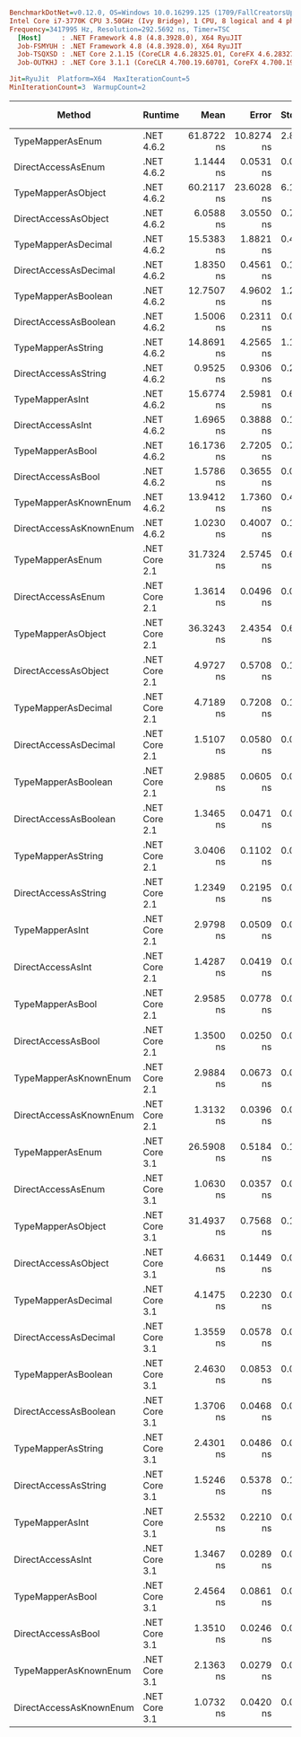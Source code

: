 ``` ini

BenchmarkDotNet=v0.12.0, OS=Windows 10.0.16299.125 (1709/FallCreatorsUpdate/Redstone3)
Intel Core i7-3770K CPU 3.50GHz (Ivy Bridge), 1 CPU, 8 logical and 4 physical cores
Frequency=3417995 Hz, Resolution=292.5692 ns, Timer=TSC
  [Host]     : .NET Framework 4.8 (4.8.3928.0), X64 RyuJIT
  Job-FSMYUH : .NET Framework 4.8 (4.8.3928.0), X64 RyuJIT
  Job-TSQXSD : .NET Core 2.1.15 (CoreCLR 4.6.28325.01, CoreFX 4.6.28327.02), X64 RyuJIT
  Job-OUTKHJ : .NET Core 3.1.1 (CoreCLR 4.700.19.60701, CoreFX 4.700.19.60801), X64 RyuJIT

Jit=RyuJit  Platform=X64  MaxIterationCount=5  
MinIterationCount=3  WarmupCount=2  

```
|                  Method |       Runtime |       Mean |      Error |    StdDev | Ratio | RatioSD |  Gen 0 | Gen 1 | Gen 2 | Allocated |
|------------------------ |-------------- |-----------:|-----------:|----------:|------:|--------:|-------:|------:|------:|----------:|
|        TypeMapperAsEnum |    .NET 4.6.2 | 61.8722 ns | 10.8274 ns | 2.8118 ns | 53.92 |    2.70 | 0.0057 |     - |     - |      24 B |
|      DirectAccessAsEnum |    .NET 4.6.2 |  1.1444 ns |  0.0531 ns | 0.0082 ns |  1.00 |    0.00 |      - |     - |     - |         - |
|      TypeMapperAsObject |    .NET 4.6.2 | 60.2117 ns | 23.6028 ns | 6.1296 ns | 53.65 |    5.24 | 0.0114 |     - |     - |      48 B |
|    DirectAccessAsObject |    .NET 4.6.2 |  6.0588 ns |  3.0550 ns | 0.7934 ns |  5.15 |    0.73 | 0.0057 |     - |     - |      24 B |
|     TypeMapperAsDecimal |    .NET 4.6.2 | 15.5383 ns |  1.8821 ns | 0.4888 ns | 13.57 |    0.51 |      - |     - |     - |         - |
|   DirectAccessAsDecimal |    .NET 4.6.2 |  1.8350 ns |  0.4561 ns | 0.1185 ns |  1.62 |    0.10 |      - |     - |     - |         - |
|     TypeMapperAsBoolean |    .NET 4.6.2 | 12.7507 ns |  4.9602 ns | 1.2882 ns | 11.61 |    0.41 |      - |     - |     - |         - |
|   DirectAccessAsBoolean |    .NET 4.6.2 |  1.5006 ns |  0.2311 ns | 0.0600 ns |  1.30 |    0.05 |      - |     - |     - |         - |
|      TypeMapperAsString |    .NET 4.6.2 | 14.8691 ns |  4.2565 ns | 1.1054 ns | 13.18 |    1.00 |      - |     - |     - |         - |
|    DirectAccessAsString |    .NET 4.6.2 |  0.9525 ns |  0.9306 ns | 0.2417 ns |  0.87 |    0.22 |      - |     - |     - |         - |
|         TypeMapperAsInt |    .NET 4.6.2 | 15.6774 ns |  2.5981 ns | 0.6747 ns | 13.49 |    0.40 |      - |     - |     - |         - |
|       DirectAccessAsInt |    .NET 4.6.2 |  1.6965 ns |  0.3888 ns | 0.1010 ns |  1.46 |    0.09 |      - |     - |     - |         - |
|        TypeMapperAsBool |    .NET 4.6.2 | 16.1736 ns |  2.7205 ns | 0.7065 ns | 14.26 |    0.72 |      - |     - |     - |         - |
|      DirectAccessAsBool |    .NET 4.6.2 |  1.5786 ns |  0.3655 ns | 0.0949 ns |  1.39 |    0.09 |      - |     - |     - |         - |
|   TypeMapperAsKnownEnum |    .NET 4.6.2 | 13.9412 ns |  1.7360 ns | 0.4508 ns | 12.32 |    0.29 |      - |     - |     - |         - |
| DirectAccessAsKnownEnum |    .NET 4.6.2 |  1.0230 ns |  0.4007 ns | 0.1041 ns |  0.91 |    0.09 |      - |     - |     - |         - |
|        TypeMapperAsEnum | .NET Core 2.1 | 31.7324 ns |  2.5745 ns | 0.6686 ns | 27.91 |    0.48 | 0.0057 |     - |     - |      24 B |
|      DirectAccessAsEnum | .NET Core 2.1 |  1.3614 ns |  0.0496 ns | 0.0077 ns |  1.19 |    0.01 |      - |     - |     - |         - |
|      TypeMapperAsObject | .NET Core 2.1 | 36.3243 ns |  2.4354 ns | 0.6325 ns | 31.78 |    0.53 | 0.0114 |     - |     - |      48 B |
|    DirectAccessAsObject | .NET Core 2.1 |  4.9727 ns |  0.5708 ns | 0.1482 ns |  4.33 |    0.14 | 0.0057 |     - |     - |      24 B |
|     TypeMapperAsDecimal | .NET Core 2.1 |  4.7189 ns |  0.7208 ns | 0.1872 ns |  4.17 |    0.14 |      - |     - |     - |         - |
|   DirectAccessAsDecimal | .NET Core 2.1 |  1.5107 ns |  0.0580 ns | 0.0090 ns |  1.32 |    0.01 |      - |     - |     - |         - |
|     TypeMapperAsBoolean | .NET Core 2.1 |  2.9885 ns |  0.0605 ns | 0.0157 ns |  2.61 |    0.02 |      - |     - |     - |         - |
|   DirectAccessAsBoolean | .NET Core 2.1 |  1.3465 ns |  0.0471 ns | 0.0026 ns |  1.18 |    0.01 |      - |     - |     - |         - |
|      TypeMapperAsString | .NET Core 2.1 |  3.0406 ns |  0.1102 ns | 0.0286 ns |  2.66 |    0.05 |      - |     - |     - |         - |
|    DirectAccessAsString | .NET Core 2.1 |  1.2349 ns |  0.2195 ns | 0.0570 ns |  1.09 |    0.05 |      - |     - |     - |         - |
|         TypeMapperAsInt | .NET Core 2.1 |  2.9798 ns |  0.0509 ns | 0.0079 ns |  2.60 |    0.02 |      - |     - |     - |         - |
|       DirectAccessAsInt | .NET Core 2.1 |  1.4287 ns |  0.0419 ns | 0.0109 ns |  1.25 |    0.01 |      - |     - |     - |         - |
|        TypeMapperAsBool | .NET Core 2.1 |  2.9585 ns |  0.0778 ns | 0.0043 ns |  2.59 |    0.02 |      - |     - |     - |         - |
|      DirectAccessAsBool | .NET Core 2.1 |  1.3500 ns |  0.0250 ns | 0.0039 ns |  1.18 |    0.01 |      - |     - |     - |         - |
|   TypeMapperAsKnownEnum | .NET Core 2.1 |  2.9884 ns |  0.0673 ns | 0.0104 ns |  2.61 |    0.01 |      - |     - |     - |         - |
| DirectAccessAsKnownEnum | .NET Core 2.1 |  1.3132 ns |  0.0396 ns | 0.0061 ns |  1.15 |    0.01 |      - |     - |     - |         - |
|        TypeMapperAsEnum | .NET Core 3.1 | 26.5908 ns |  0.5184 ns | 0.1346 ns | 23.25 |    0.15 | 0.0057 |     - |     - |      24 B |
|      DirectAccessAsEnum | .NET Core 3.1 |  1.0630 ns |  0.0357 ns | 0.0055 ns |  0.93 |    0.01 |      - |     - |     - |         - |
|      TypeMapperAsObject | .NET Core 3.1 | 31.4937 ns |  0.7568 ns | 0.1965 ns | 27.53 |    0.34 | 0.0114 |     - |     - |      48 B |
|    DirectAccessAsObject | .NET Core 3.1 |  4.6631 ns |  0.1449 ns | 0.0224 ns |  4.07 |    0.04 | 0.0057 |     - |     - |      24 B |
|     TypeMapperAsDecimal | .NET Core 3.1 |  4.1475 ns |  0.2230 ns | 0.0579 ns |  3.62 |    0.08 |      - |     - |     - |         - |
|   DirectAccessAsDecimal | .NET Core 3.1 |  1.3559 ns |  0.0578 ns | 0.0090 ns |  1.18 |    0.02 |      - |     - |     - |         - |
|     TypeMapperAsBoolean | .NET Core 3.1 |  2.4630 ns |  0.0853 ns | 0.0132 ns |  2.15 |    0.01 |      - |     - |     - |         - |
|   DirectAccessAsBoolean | .NET Core 3.1 |  1.3706 ns |  0.0468 ns | 0.0121 ns |  1.20 |    0.02 |      - |     - |     - |         - |
|      TypeMapperAsString | .NET Core 3.1 |  2.4301 ns |  0.0486 ns | 0.0075 ns |  2.12 |    0.02 |      - |     - |     - |         - |
|    DirectAccessAsString | .NET Core 3.1 |  1.5246 ns |  0.5378 ns | 0.1397 ns |  1.33 |    0.14 |      - |     - |     - |         - |
|         TypeMapperAsInt | .NET Core 3.1 |  2.5532 ns |  0.2210 ns | 0.0574 ns |  2.24 |    0.04 |      - |     - |     - |         - |
|       DirectAccessAsInt | .NET Core 3.1 |  1.3467 ns |  0.0289 ns | 0.0016 ns |  1.18 |    0.01 |      - |     - |     - |         - |
|        TypeMapperAsBool | .NET Core 3.1 |  2.4564 ns |  0.0861 ns | 0.0133 ns |  2.15 |    0.01 |      - |     - |     - |         - |
|      DirectAccessAsBool | .NET Core 3.1 |  1.3510 ns |  0.0246 ns | 0.0038 ns |  1.18 |    0.01 |      - |     - |     - |         - |
|   TypeMapperAsKnownEnum | .NET Core 3.1 |  2.1363 ns |  0.0279 ns | 0.0043 ns |  1.87 |    0.01 |      - |     - |     - |         - |
| DirectAccessAsKnownEnum | .NET Core 3.1 |  1.0732 ns |  0.0420 ns | 0.0065 ns |  0.94 |    0.01 |      - |     - |     - |         - |
